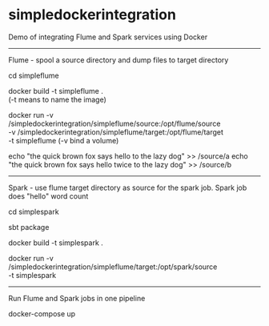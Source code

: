 # simpledockerintegration
Demo of integrating Flume and Spark services using Docker

---
Flume - spool a source directory and dump files to target directory

cd simpleflume 

docker build -t simpleflume .  
(-t means to name the image)

docker run 
-v /simpledockerintegration/simpleflume/source:/opt/flume/source  \
-v /simpledockerintegration/simpleflume/target:/opt/flume/target  \
-t simpleflume
(-v bind a volume)

echo "the quick brown fox says hello to the lazy dog" >> /source/a
echo "the quick brown fox says hello twice to the lazy dog" >> /source/b

----
Spark - use flume target directory as source for the spark job. Spark job does "hello" word count

cd simplespark

sbt package

docker build -t simplespark .

docker run -v /simpledockerintegration/simpleflume/target:/opt/spark/source \
-t simplespark

---- 
Run Flume and Spark jobs in one pipeline

docker-compose up

